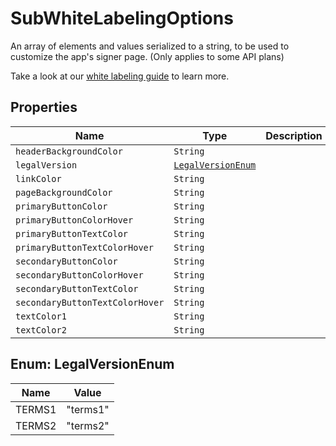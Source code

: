 

# SubWhiteLabelingOptions

An array of elements and values serialized to a string, to be used to customize the app&#39;s signer page. (Only applies to some API plans)

Take a look at our [white labeling guide](/api/reference/white-labeling/) to learn more.

## Properties

Name | Type | Description | Notes
------------ | ------------- | ------------- | -------------
| `headerBackgroundColor` | ```String``` |    |  |
| `legalVersion` | [```LegalVersionEnum```](#LegalVersionEnum) |    |  |
| `linkColor` | ```String``` |    |  |
| `pageBackgroundColor` | ```String``` |    |  |
| `primaryButtonColor` | ```String``` |    |  |
| `primaryButtonColorHover` | ```String``` |    |  |
| `primaryButtonTextColor` | ```String``` |    |  |
| `primaryButtonTextColorHover` | ```String``` |    |  |
| `secondaryButtonColor` | ```String``` |    |  |
| `secondaryButtonColorHover` | ```String``` |    |  |
| `secondaryButtonTextColor` | ```String``` |    |  |
| `secondaryButtonTextColorHover` | ```String``` |    |  |
| `textColor1` | ```String``` |    |  |
| `textColor2` | ```String``` |    |  |



## Enum: LegalVersionEnum

Name | Value
---- | -----
| TERMS1 | &quot;terms1&quot; |
| TERMS2 | &quot;terms2&quot; |



